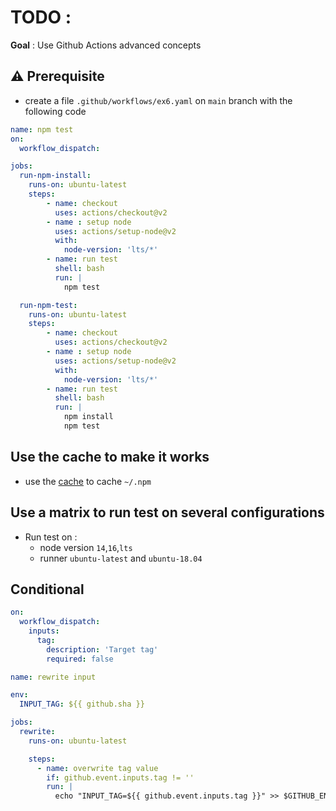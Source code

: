 # TODO :


**Goal** : Use Github Actions advanced concepts 

## ⚠️ Prerequisite

* create a file `.github/workflows/ex6.yaml` on `main` branch with the following code

```yaml
name: npm test
on: 
  workflow_dispatch:

jobs:
  run-npm-install:
    runs-on: ubuntu-latest
    steps:
        - name: checkout
          uses: actions/checkout@v2
        - name : setup node
          uses: actions/setup-node@v2
          with:
            node-version: 'lts/*'
        - name: run test
          shell: bash
          run: |
            npm test

  run-npm-test:
    runs-on: ubuntu-latest
    steps:
        - name: checkout
          uses: actions/checkout@v2
        - name : setup node
          uses: actions/setup-node@v2
          with:
            node-version: 'lts/*'
        - name: run test
          shell: bash
          run: |
            npm install
            npm test
```


## Use the cache to make it works

* use the [cache](https://github.com/marketplace/actions/cache) to cache `~/.npm`

## Use a matrix to run test on several configurations

* Run test on :
  * node version `14`,`16`,`lts`
  * runner `ubuntu-latest` and `ubuntu-18.04`

## Conditional

```yaml
on: 
  workflow_dispatch:
    inputs:
      tag:
        description: 'Target tag'     
        required: false

name: rewrite input

env:
  INPUT_TAG: ${{ github.sha }}

jobs:
  rewrite:
    runs-on: ubuntu-latest

    steps:
      - name: overwrite tag value
        if: github.event.inputs.tag != ''
        run: |
          echo "INPUT_TAG=${{ github.event.inputs.tag }}" >> $GITHUB_ENV
```